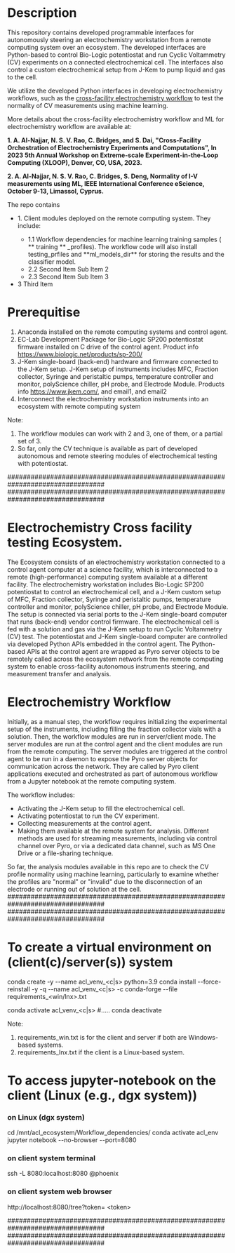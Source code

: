 
# Description

This repository contains developed programmable interfaces for autonomously steering an electrochemistry workstation from a remote computing system over an ecosystem. The developed interfaces are Python-based to control Bio-Logic potentiostat and run Cyclic Voltammetry (CV) experiments on a connected electrochemical cell. The interfaces also control a custom electrochemical setup from J-Kem to pump liquid and gas to the cell.

We utilize the developed Python interfaces in developing electrochemistry workflows, such as the [cross-facility electrochemistry workflow](https://github.com/aneesalnajjar/electrochemistry/blob/main/README.md#electrochemistry-workflow) to test the normality of CV measurements using machine learning.

More details about the cross-facility electrochemistry workflow and ML for electrochemistry workflow are available at:

  **1. A. Al-Najjar, N. S. V. Rao,  C. Bridges, and S. Dai, "Cross-Facility Orchestration of Electrochemistry Experiments and Computations", In 2023 5th Annual Workshop on Extreme-scale Experiment-in-the-Loop Computing (XLOOP), Denver, CO, USA, 2023.**

  **2. A. Al-Najjar, N. S. V. Rao, C. Bridges, S. Deng, Normality of I-V measurements using ML, IEEE International Conference eScience, October 9-13, Limassol, Cyprus.**

The repo contains
<ul>
  <li> 1. Client modules deployed on the remote computing system. They include:</li>
     <ul>
    <li>1.1 Workflow dependencies for machine learning training samples ( ** training ** _profiles). The workflow code will also install testing_prfiles and **ml_models_dir** for storing the results and the classifier model. </li>
    <li>2.2 Second Item Sub Item 2</li>
    <li>2.3 Second Item Sub Item 3</li>
    </ul>
  </li>
  <li>3 Third Item </li>
</ul>

# Prerequitise

1. Anaconda installed on the remote computing systems and control agent.
2. EC-Lab Development Package for Bio-Logic SP200 potentiostat firmware installed on C drive of the control agent. Product info https://www.biologic.net/products/sp-200/
3. J-Kem single-board (back-end) hardware and firmware connected to the J-Kem setup. J-Kem setup of instruments includes MFC, Fraction collector, Syringe and peristaltic pumps, temperature controller and monitor, polyScience chiller, pH probe, and Electrode Module.
Products info https://www.jkem.com/, and email1, and email2
4. Interconnect the electrochemistry workstation instruments into an ecosystem with remote computing system

Note:
1. The workflow modules can work with 2 and 3, one of them, or a partial set of 3.
2. So far, only the CV technique is available as part of developed autonomous and remote steering modules of electrochemical testing with potentiostat.

#################################################################################
#################################################################################

# Electrochemistry Cross facility testing Ecosystem.
 
The Ecosystem consists of an electrochemistry workstation connected to a control agent computer at a science facility, which is interconnected to a remote (high-performance) computing system available at a different facility.
The electrochemistry workstation includes Bio-Logic SP200 potentiostat to control an electrochemical cell, and a J-Kem custom setup of MFC, Fraction collector, Syringe and peristaltic pumps, temperature controller and monitor, polyScience chiller, pH probe, and Electrode Module. The setup is connected via serial ports to the J-Kem single-board computer that runs (back-end) vendor control firmware.
The electrochemical cell is fed with a solution and gas via the J-Kem setup to run Cyclic Voltammetry (CV) test. 
The potentiostat and J-Kem single-board computer are controlled via developed Python APIs embedded in the control agent.
The Python-based APIs at the control agent are wrapped as Pyro server objects to be remotely called across the ecosystem network from the remote computing system to enable cross-facility autonomous instruments steering, and measurement transfer and analysis.
	
# Electrochemistry Workflow

Initially, as a manual step, the workflow requires initializing the experimental setup of the instruments, including filling the fraction collector vials with a solution. 
Then, the workflow modules are run in server/client mode. The server modules are run at the control agent and the client modules are run from the remote computing.
The server modules are triggered at the control agent to be run in a daemon to expose the Pyro server objects for communication across the network. They are called by Pyro client applications executed and orchestrated as part of autonomous workflow from a Jupyter notebook at the remote computing system.

The workflow includes:
  * Activating the J-Kem setup to fill the electrochemical cell.
  * Activating potentiostat to run the CV experiment.
  * Collecting measurements at the control agent.
  * Making them available at the remote system for analysis. Different methods are used for streaming measurements, including via control channel over Pyro, or via a dedicated data channel, such as MS One Drive or a file-sharing technique.

So far, the analysis modules available in this repo are to check the CV profile normality using machine learning, particularly to examine whether the profiles are "normal" or "invalid" due to the disconnection of an electrode or running out of solution at the cell.
#################################################################################
#################################################################################

# To create a virtual environment on (client(c)/server(s)) system
conda create -y --name acl_venv_<c|s> python=3.9
conda install --force-reinstall -y -q --name acl_venv_<c|s> -c conda-forge --file requirements_<win/lnx>.txt

conda activate acl_venv_<c|s>
#.....
conda deactivate

Note:
1. requirements_win.txt is for the client and server if both are Windows-based systems.
2. requirements_lnx.txt if the client is a Linux-based system.

# To access jupyter-notebook on the client (Linux (e.g., dgx system))
### on Linux (dgx system)
cd /mnt/acl_ecosystem/Workflow_dependencies/
conda activate acl_env
jupyter notebook --no-browser --port=8080

### on client system terminal
ssh -L 8080:localhost:8080 <user>@phoenix

### on client system web browser
http://localhost:8080/tree?token= &lt;token&gt;

#################################################################################
#################################################################################
